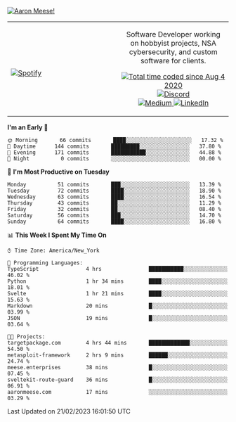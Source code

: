 [![Aaron Meese!](https://user-images.githubusercontent.com/17814535/88975338-a2aabf00-d27f-11ea-963f-8a19608716b4.png)](https://github.com/ajmeese7/readme-ascii "README ASCII")

<!-- Modified from project here: https://github.com/novatorem/novatorem -->
<table width="100%">
  <tr>
  <td width="50%">

&nbsp; <br> [![Spotify](https://ajmeese7.vercel.app/api/spotify)](https://open.spotify.com/user/ajmeese)

  </td>
  <td width="50%">
    <p align="center">
    Software Developer working on hobbyist projects, NSA cybersecurity, and custom software for clients.
    </p>
    <p align="center">
      <a href="https://wakatime.com/@f726891d-3b02-46cd-9b60-e8c59f9e2b14">
        <img src="https://wakatime.com/badge/user/f726891d-3b02-46cd-9b60-e8c59f9e2b14.svg" alt="Total time coded since Aug 4 2020" title="WakaTime" />
      </a>
      <a href="http://link.aaronmeese.com/discord">
        <img src="https://img.shields.io/badge/discord-ajmeese7%234835-369?style=flat-square&logo=discord&logoColor=white&color=purple" alt="Discord" title="Discord">
      </a>
      <br />
      <a href="https://link.aaronmeese.com/medium">
        <img src="https://img.shields.io/badge/medium-ajmeese7-1DB954?style=flat-square&logo=medium&logoColor=white" alt="Medium" title="Medium">
      </a>
      <a href="https://link.aaronmeese.com/linkedin">
        <img src="https://img.shields.io/badge/linkedIn-aaronmeese-1DB954?style=flat-square&logo=linkedin&logoColor=white&color=blue" alt="LinkedIn" title="LinkedIn">
      </a>
    </p>
  </td>

</table>

[//]: <> (The `&nbsp;` is to have Aphelion take up more space)

<!--START_SECTION:waka-->
**I'm an Early 🐤** 

```text
🌞 Morning       66 commits       ████░░░░░░░░░░░░░░░░░░░░░   17.32 % 
🌆 Daytime      144 commits       █████████░░░░░░░░░░░░░░░░   37.80 % 
🌃 Evening      171 commits       ███████████░░░░░░░░░░░░░░   44.88 % 
🌙 Night          0 commits       ░░░░░░░░░░░░░░░░░░░░░░░░░   00.00 % 

```
📅 **I'm Most Productive on Tuesday** 

```text
Monday          51 commits       ███░░░░░░░░░░░░░░░░░░░░░░   13.39 % 
Tuesday         72 commits       ████░░░░░░░░░░░░░░░░░░░░░   18.90 % 
Wednesday       63 commits       ████░░░░░░░░░░░░░░░░░░░░░   16.54 % 
Thursday        43 commits       ██░░░░░░░░░░░░░░░░░░░░░░░   11.29 % 
Friday          32 commits       ██░░░░░░░░░░░░░░░░░░░░░░░   08.40 % 
Saturday        56 commits       ███░░░░░░░░░░░░░░░░░░░░░░   14.70 % 
Sunday          64 commits       ████░░░░░░░░░░░░░░░░░░░░░   16.80 % 

```


📊 **This Week I Spent My Time On** 

```text
⌚︎ Time Zone: America/New_York

💬 Programming Languages: 
TypeScript               4 hrs               ███████████░░░░░░░░░░░░░░   46.02 % 
Python                   1 hr 34 mins        ████░░░░░░░░░░░░░░░░░░░░░   18.01 % 
Svelte                   1 hr 21 mins        ████░░░░░░░░░░░░░░░░░░░░░   15.63 % 
Markdown                 20 mins             █░░░░░░░░░░░░░░░░░░░░░░░░   03.99 % 
JSON                     19 mins             █░░░░░░░░░░░░░░░░░░░░░░░░   03.64 % 

🐱‍💻 Projects: 
targetpackage.com        4 hrs 44 mins       █████████████░░░░░░░░░░░░   54.50 % 
metasploit-framework     2 hrs 9 mins        ██████░░░░░░░░░░░░░░░░░░░   24.74 % 
meese.enterprises        38 mins             █░░░░░░░░░░░░░░░░░░░░░░░░   07.45 % 
sveltekit-route-guard    36 mins             █░░░░░░░░░░░░░░░░░░░░░░░░   06.91 % 
aaronmeese.com           17 mins             ░░░░░░░░░░░░░░░░░░░░░░░░░   03.29 % 

```


 Last Updated on 21/02/2023 16:01:50 UTC
<!--END_SECTION:waka-->
